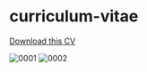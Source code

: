 # curriculum-vitae

[Download this CV](https://github.com/itsmecevi/curriculum-vitae/blob/master/Curriculum%20Vitae.pdf)

![0001](https://user-images.githubusercontent.com/27078712/47952298-4e20c580-df6d-11e8-946d-ac20f6f08dd7.jpg)
![0002](https://user-images.githubusercontent.com/27078712/47952299-4e20c580-df6d-11e8-9f52-0b2e161147d5.jpg)



